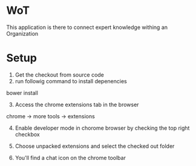 # WoT
This application is there to connect expert knowledge withing an Organization

# Setup

1) Get the checkout from source code
2) run followig command to install depenencies

bower install

3) Access the chrome extensions tab in the browser

chrome -> more tools -> extensions

4) Enable developer mode in chorome browser by checking the top right checkbox

5) Choose unpacked extensions and select the checked out folder

6) You'll find a chat icon on the chrome toolbar
